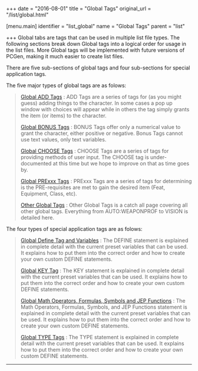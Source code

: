 +++
date = "2016-08-01"
title = "Global Tags"
original_url = "/list/global.html"

[menu.main]
    identifier = "list_global"
    name = "Global Tags"
    parent = "list"
    
+++
Global tabs are tags that can be used in multiple list file types. The
following sections break down Global tags into a logical order for usage
in the list files. More Global tags will be implemented with future
versions of PCGen, making it much easier to create list files.

There are five sub-sections of global tags and four sub-sections for
special application tags.

The five major types of global tags are as folows:

> [Global ADD Tags](/list/global/add.html)
> :   ADD Tags are a series of tags for (as you might guess) adding
>     things to the character. In some cases a pop up window with
>     choices will appear while in others the tag simply grants the item
>     (or items) to the character.
>
> [Global BONUS Tags](/list/global/bonus.html)
> :   BONUS Tags offer only a numerical value to grant the character,
>     either positive or negative. Bonus Tags cannot use text values,
>     only text variables.
>
> [Global CHOOSE Tags](/list/global/choose.html)
> :   CHOOSE Tags are a series of tags for providing methods of
>     user input. The CHOOSE tag is under-documented at this time but we
>     hope to improve on that as time goes by.
>
> [Global PRExxx Tags](/list/global/pre.html)
> :   PRExxx Tags are a series of tags for determining is the
>     PRE-requisites are met to gain the desired item (Feat, Equipment,
>     Class, etc).
>
> [Other Global Tags](/list/global/other.html)
> :   Other Global Tags is a catch all page covering all other
>     global tags. Everything from AUTO:WEAPONPROF to VISION is
>     detailed here.
>
The four types of special application tags are as folows:

> [Global Define Tag and Variables](/list/global/define.html)
> :   The DEFINE statement is explained in complete detail with the
>     current preset variables that can be used. It explains how to put
>     them into the correct order and how to create your own custom
>     DEFINE statements.
>
> [Global KEY Tag](/list/global/key.html)
> :   The KEY statement is explained in complete detail with the current
>     preset variables that can be used. It explains how to put them
>     into the correct order and how to create your own custom
>     DEFINE statements.
>
> [Global Math Operators, Formulas, Symbols and JEP Functions](/list/global/formulas.html)
> :   The Math Operators, Formulas, Symbols, and JEP Functions statement
>     is explained in complete detail with the current preset variables
>     that can be used. It explains how to put them into the correct
>     order and how to create your own custom DEFINE statements.
>
> [Global TYPE Tags](/list/global/type.html)
> :   The TYPE statement is explained in complete detail with the
>     current preset variables that can be used. It explains how to put
>     them into the correct order and how to create your own custom
>     DEFINE statements.
>
------------------------------------------------------------------------



